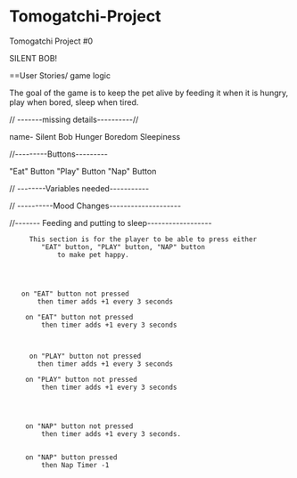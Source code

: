 # Tomogatchi-Project

Tomogatchi Project #0

SILENT BOB!

==User Stories/ game logic

The goal of the game is to keep the pet alive by feeding it when it is hungry, play when bored, sleep when tired.

// -------missing details----------//

name- Silent Bob
Hunger
Boredom
Sleepiness

//---------Buttons---------

"Eat" Button
"Play" Button
"Nap" Button

// --------Variables needed-----------

// ----------Mood Changes--------------------

//------- Feeding and putting to sleep------------------

         This section is for the player to be able to press either
            "EAT" button, "PLAY" button, "NAP" button
                to make pet happy.




       on "EAT" button not pressed
           then timer adds +1 every 3 seconds

        on "EAT" button not pressed
            then timer adds +1 every 3 seconds



         on "PLAY" button not pressed
           then timer adds +1 every 3 seconds

        on "PLAY" button not pressed
            then timer adds +1 every 3 seconds




        on "NAP" button not pressed
            then timer adds +1 every 3 seconds.


        on "NAP" button pressed
            then Nap Timer -1

